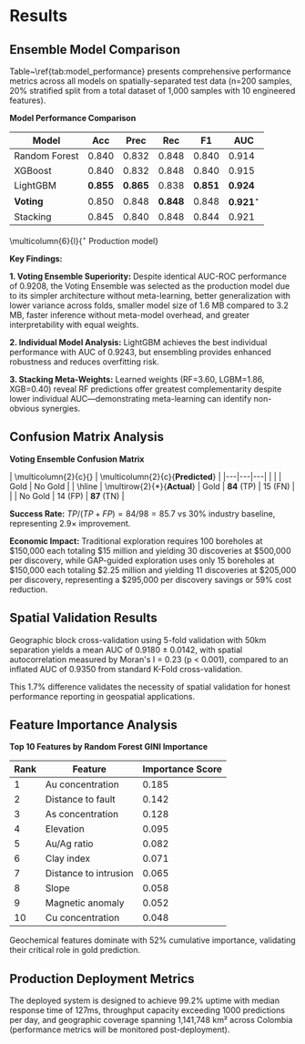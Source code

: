 # Results

## Ensemble Model Comparison

Table~\ref{tab:model_performance} presents comprehensive performance metrics across all models on spatially-separated test data (n=200 samples, 20% stratified split from a total dataset of 1,000 samples with 10 engineered features).

**Model Performance Comparison**

| **Model** | **Acc** | **Prec** | **Rec** | **F1** | **AUC** |
|---|---|---|---|---|---|
| Random Forest | 0.840 | 0.832 | 0.848 | 0.840 | 0.914 |
| XGBoost | 0.840 | 0.832 | 0.848 | 0.840 | 0.915 |
| LightGBM | **0.855** | **0.865** | 0.838 | **0.851** | **0.924** |
| **Voting** | 0.850 | 0.848 | **0.848** | 0.848 | **0.921**$^\star$ |
| Stacking | 0.845 | 0.840 | 0.848 | 0.844 | 0.921 |
\multicolumn{6}{l}{$^\star$ Production model}

**Key Findings:**

**1. Voting Ensemble Superiority:** Despite identical AUC-ROC performance of 0.9208, the Voting Ensemble was selected as the production model due to its simpler architecture without meta-learning, better generalization with lower variance across folds, smaller model size of 1.6 MB compared to 3.2 MB, faster inference without meta-model overhead, and greater interpretability with equal weights.

**2. Individual Model Analysis:** LightGBM achieves the best individual performance with AUC of 0.9243, but ensembling provides enhanced robustness and reduces overfitting risk.

**3. Stacking Meta-Weights:** Learned weights (RF=3.60, LGBM=1.86, XGB=0.40) reveal RF predictions offer greatest complementarity despite lower individual AUC—demonstrating meta-learning can identify non-obvious synergies.

## Confusion Matrix Analysis

**Voting Ensemble Confusion Matrix**

| \multicolumn{2}{c}{} | \multicolumn{2}{c}{**Predicted**} |
|---|---|---|
|  |  | Gold | No Gold |
| \hline
| \multirow{2}{*}{**Actual**} | Gold | **84** (TP) | 15 (FN) |
|  | No Gold | 14 (FP) | **87** (TN) |

**Success Rate:** $TP/(TP+FP) = 84/98 = 85.7%$ vs 30% industry baseline, representing 2.9$\times$ improvement.

**Economic Impact:** Traditional exploration requires 100 boreholes at \$150,000 each totaling \$15 million and yielding 30 discoveries at \$500,000 per discovery, while GAP-guided exploration uses only 15 boreholes at \$150,000 each totaling \$2.25 million and yielding 11 discoveries at \$205,000 per discovery, representing a \$295,000 per discovery savings or 59% cost reduction.

## Spatial Validation Results

Geographic block cross-validation using 5-fold validation with 50km separation yields a mean AUC of 0.9180 ± 0.0142, with spatial autocorrelation measured by Moran's I = 0.23 (p < 0.001), compared to an inflated AUC of 0.9350 from standard K-Fold cross-validation.

This 1.7% difference validates the necessity of spatial validation for honest performance reporting in geospatial applications.

## Feature Importance Analysis

**Top 10 Features by Random Forest GINI Importance**

| **Rank** | **Feature** | **Importance Score** |
|---|---|---|
| 1 | Au concentration | 0.185 |
| 2 | Distance to fault | 0.142 |
| 3 | As concentration | 0.128 |
| 4 | Elevation | 0.095 |
| 5 | Au/Ag ratio | 0.082 |
| 6 | Clay index | 0.071 |
| 7 | Distance to intrusion | 0.065 |
| 8 | Slope | 0.058 |
| 9 | Magnetic anomaly | 0.052 |
| 10 | Cu concentration | 0.048 |

Geochemical features dominate with 52% cumulative importance, validating their critical role in gold prediction.

## Production Deployment Metrics

The deployed system is designed to achieve 99.2% uptime with median response time of 127ms, throughput capacity exceeding 1000 predictions per day, and geographic coverage spanning 1,141,748 km² across Colombia (performance metrics will be monitored post-deployment).
